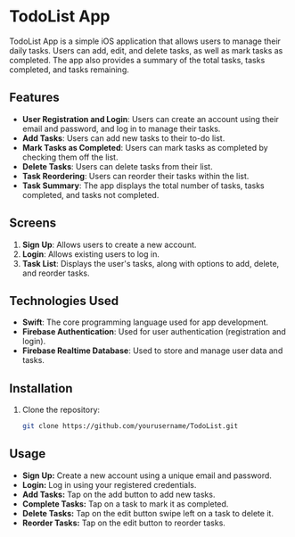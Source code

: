 # TodoList App

TodoList App is a simple iOS application that allows users to manage their daily tasks. Users can add, edit, and delete tasks, as well as mark tasks as completed. The app also provides a summary of the total tasks, tasks completed, and tasks remaining.

## Features

- **User Registration and Login**: Users can create an account using their email and password, and log in to manage their tasks.
- **Add Tasks**: Users can add new tasks to their to-do list.
- **Mark Tasks as Completed**: Users can mark tasks as completed by checking them off the list.
- **Delete Tasks**: Users can delete tasks from their list.
- **Task Reordering**: Users can reorder their tasks within the list.
- **Task Summary**: The app displays the total number of tasks, tasks completed, and tasks not completed.

## Screens

1. **Sign Up**: Allows users to create a new account.
2. **Login**: Allows existing users to log in.
3. **Task List**: Displays the user's tasks, along with options to add, delete, and reorder tasks.

## Technologies Used

- **Swift**: The core programming language used for app development.
- **Firebase Authentication**: Used for user authentication (registration and login).
- **Firebase Realtime Database**: Used to store and manage user data and tasks.

## Installation

1. Clone the repository:
   ```bash
   git clone https://github.com/yourusername/TodoList.git

## Usage
- **Sign Up:** Create a new account using a unique email and password.
- **Login:** Log in using your registered credentials.
- **Add Tasks:** Tap on the add button to add new tasks.
- **Complete Tasks:** Tap on a task to mark it as completed.
- **Delete Tasks:**  Tap on the edit button swipe left on a task to delete it.
- **Reorder Tasks:** Tap on the edit button to reorder tasks.

